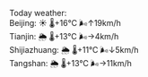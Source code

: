 Today weather:  
Beijing: ☀️   🌡️+16°C 🌬️↑19km/h  
Tianjin: 🌦   🌡️+13°C 🌬️→4km/h  
Shijiazhuang: 🌦   🌡️+11°C 🌬️↓5km/h  
Tangshan: 🌦   🌡️+13°C 🌬️→11km/h  
